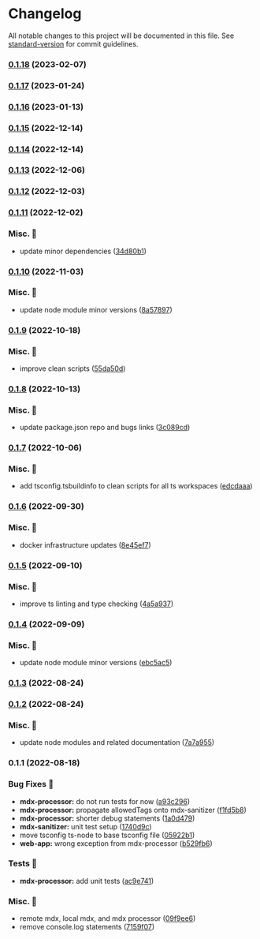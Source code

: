 # Changelog

All notable changes to this project will be documented in this file. See [standard-version](https://github.com/conventional-changelog/standard-version) for commit guidelines.

### [0.1.18](https://github.com/carbon-design-system/carbon-platform/compare/@carbon-platform/mdx-processor@0.1.17...@carbon-platform/mdx-processor@0.1.18) (2023-02-07)

### [0.1.17](https://github.com/carbon-design-system/carbon-platform/compare/@carbon-platform/mdx-processor@0.1.16...@carbon-platform/mdx-processor@0.1.17) (2023-01-24)

### [0.1.16](https://github.com/carbon-design-system/carbon-platform/compare/@carbon-platform/mdx-processor@0.1.15...@carbon-platform/mdx-processor@0.1.16) (2023-01-13)

### [0.1.15](https://github.com/carbon-design-system/carbon-platform/compare/@carbon-platform/mdx-processor@0.1.14...@carbon-platform/mdx-processor@0.1.15) (2022-12-14)

### [0.1.14](https://github.com/carbon-design-system/carbon-platform/compare/@carbon-platform/mdx-processor@0.1.13...@carbon-platform/mdx-processor@0.1.14) (2022-12-14)

### [0.1.13](https://github.com/carbon-design-system/carbon-platform/compare/@carbon-platform/mdx-processor@0.1.12...@carbon-platform/mdx-processor@0.1.13) (2022-12-06)

### [0.1.12](https://github.com/carbon-design-system/carbon-platform/compare/@carbon-platform/mdx-processor@0.1.11...@carbon-platform/mdx-processor@0.1.12) (2022-12-03)

### [0.1.11](https://github.com/carbon-design-system/carbon-platform/compare/@carbon-platform/mdx-processor@0.1.10...@carbon-platform/mdx-processor@0.1.11) (2022-12-02)


### Misc. 🔮

* update minor dependencies ([34d80b1](https://github.com/carbon-design-system/carbon-platform/commit/34d80b1fe1c8e39a1b6aac6fdf0447c40cd0d0ba))

### [0.1.10](https://github.com/carbon-design-system/carbon-platform/compare/@carbon-platform/mdx-processor@0.1.9...@carbon-platform/mdx-processor@0.1.10) (2022-11-03)


### Misc. 🔮

* update node module minor versions ([8a57897](https://github.com/carbon-design-system/carbon-platform/commit/8a578978d5342d0ae06c8e789ebeba43461cd824))

### [0.1.9](https://github.com/carbon-design-system/carbon-platform/compare/@carbon-platform/mdx-processor@0.1.8...@carbon-platform/mdx-processor@0.1.9) (2022-10-18)


### Misc. 🔮

* improve clean scripts ([55da50d](https://github.com/carbon-design-system/carbon-platform/commit/55da50d5ba7ed9fac83ad09471152cd7c6c8d9a5))

### [0.1.8](https://github.com/carbon-design-system/carbon-platform/compare/@carbon-platform/mdx-processor@0.1.7...@carbon-platform/mdx-processor@0.1.8) (2022-10-13)


### Misc. 🔮

* update package.json repo and bugs links ([3c089cd](https://github.com/carbon-design-system/carbon-platform/commit/3c089cdde1ddde2a3b9f750680755c4253bfcae2))

### [0.1.7](https://github.com/carbon-design-system/carbon-platform/compare/@carbon-platform/mdx-processor@0.1.6...@carbon-platform/mdx-processor@0.1.7) (2022-10-06)


### Misc. 🔮

* add tsconfig.tsbuildinfo to clean scripts for all ts workspaces ([edcdaaa](https://github.com/carbon-design-system/carbon-platform/commit/edcdaaa1a1175a34f16d97e497f8d51bfe827673))

### [0.1.6](https://github.com/carbon-design-system/carbon-platform/compare/@carbon-platform/mdx-processor@0.1.5...@carbon-platform/mdx-processor@0.1.6) (2022-09-30)


### Misc. 🔮

* docker infrastructure updates ([8e45ef7](https://github.com/carbon-design-system/carbon-platform/commit/8e45ef757f06ae5b4b75dd742f05f423a1ee104d))

### [0.1.5](https://github.com/carbon-design-system/carbon-platform/compare/@carbon-platform/mdx-processor@0.1.4...@carbon-platform/mdx-processor@0.1.5) (2022-09-10)


### Misc. 🔮

* improve ts linting and type checking ([4a5a937](https://github.com/carbon-design-system/carbon-platform/commit/4a5a9370ef4985cd2393e9337c0fbe92ee982c9c))

### [0.1.4](https://github.com/carbon-design-system/carbon-platform/compare/@carbon-platform/mdx-processor@0.1.3...@carbon-platform/mdx-processor@0.1.4) (2022-09-09)


### Misc. 🔮

* update node module minor versions ([ebc5ac5](https://github.com/carbon-design-system/carbon-platform/commit/ebc5ac527813f26eba3a7aca74574320c1067f17))

### [0.1.3](https://github.com/carbon-design-system/carbon-platform/compare/@carbon-platform/mdx-processor@0.1.2...@carbon-platform/mdx-processor@0.1.3) (2022-08-24)

### [0.1.2](https://github.com/carbon-design-system/carbon-platform/compare/@carbon-platform/mdx-processor@0.1.1...@carbon-platform/mdx-processor@0.1.2) (2022-08-24)


### Misc. 🔮

* update node modules and related documentation ([7a7a955](https://github.com/carbon-design-system/carbon-platform/commit/7a7a955ed7b12220ac79cf321c5f5e2543529e17))

### 0.1.1 (2022-08-18)


### Bug Fixes 🐛

* **mdx-processor:** do not run tests for now ([a93c296](https://github.com/carbon-design-system/carbon-platform/commit/a93c296e8b4f894bcc2db66c8e1de5892eaa2257))
* **mdx-processor:** propagate allowedTags onto mdx-sanitizer ([f1fd5b8](https://github.com/carbon-design-system/carbon-platform/commit/f1fd5b80ac261fa9336da181b4abe0c5968d0dae))
* **mdx-processor:** shorter debug statements ([1a0d479](https://github.com/carbon-design-system/carbon-platform/commit/1a0d479274911974dbddfab36c890f187055aaa8))
* **mdx-sanitizer:** unit test setup ([1740d9c](https://github.com/carbon-design-system/carbon-platform/commit/1740d9c99e98fa5b9233bdaa7e349441cd3ff779))
* move tsconfig ts-node to base tsconfig file ([05922b1](https://github.com/carbon-design-system/carbon-platform/commit/05922b1ad0213aa47955adbded4a9337520a194c))
* **web-app:** wrong exception from mdx-processor ([b529fb6](https://github.com/carbon-design-system/carbon-platform/commit/b529fb60899b0e74cd2c61ae9150df2a37d29ff4))


### Tests 🧪

* **mdx-processor:** add unit tests ([ac9e741](https://github.com/carbon-design-system/carbon-platform/commit/ac9e7417f08fe876f38e72628ac480c1b65319ea))


### Misc. 🔮

* remote mdx, local mdx, and mdx processor ([09f9ee6](https://github.com/carbon-design-system/carbon-platform/commit/09f9ee671136eb4c57058ad2ff6841d0f2cd75d0))
* remove console.log statements ([7159f07](https://github.com/carbon-design-system/carbon-platform/commit/7159f07cd54c70ebc960162f735fb9c2f00cdb28))
